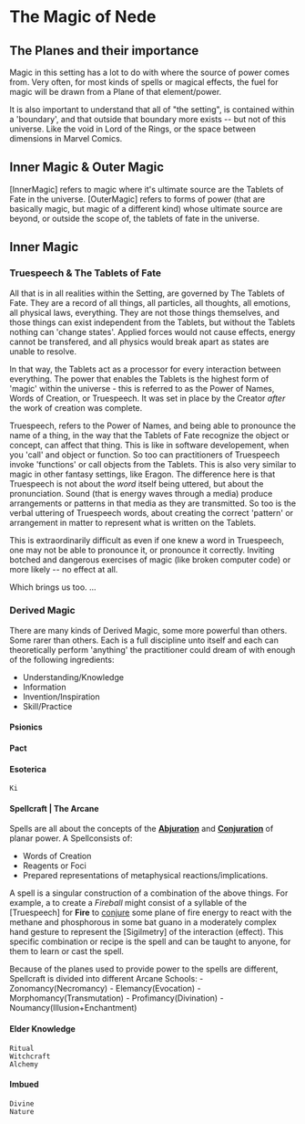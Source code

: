 # The Magic of Nede


## The Planes and their importance

Magic in this setting has a lot to do with where the source of power comes from. Very often, for most kinds of spells or magical effects, the fuel for magic will be drawn from a Plane of that element/power. 

It is also important to understand that all of "the setting", is contained within a 'boundary', and that outside that boundary more exists -- but not of this universe. Like the void in Lord of the Rings, or the space between dimensions in Marvel Comics.  

## Inner Magic & Outer Magic

[InnerMagic] refers to magic where it's ultimate source are the Tablets of Fate in the universe. [OuterMagic] refers to forms of power (that are basically magic, but magic of a different kind) whose ultimate source are beyond, or outside the scope of, the tablets of fate in the universe. 

## Inner Magic

### Truespeech & The Tablets of Fate

All that is in all realities within the Setting, are governed by The Tablets of Fate. They are a record of all things, all particles, all thoughts, all emotions, all physical laws, everything. They are not those things themselves, and those things can exist independent from the Tablets, but without the Tablets nothing can 'change states'. Applied forces would not cause effects, energy cannot be transfered, and all physics would break apart as states are unable to resolve. 

In that way, the Tablets act as a processor for every interaction between everything. The power that enables the Tablets is the highest form of 'magic' within the universe - this is referred to as the Power of Names, Words of Creation, or Truespeech. It was set in place by the Creator *after* the work of creation was complete. 

Truespeech, refers to the Power of Names, and being able to pronounce the name of a thing, in the way that the Tablets of Fate recognize the object or concept, can affect that thing. This is like in software developement, when you 'call' and object or function. So too can practitioners of Truespeech invoke 'functions' or call objects from the Tablets. This is also very similar to magic in other fantasy settings, like Eragon. The difference here is that Truespeech is not about the *word* itself being uttered, but about the pronunciation. Sound (that is energy waves through a media) produce arrangements or patterns in that media as they are transmitted. So too is the verbal uttering of Truespeech words, about creating the correct 'pattern' or arrangement in matter to represent what is written on the Tablets. 

This is extraordinarily difficult as even if one knew a word in Truespeech, one may not be able to pronounce it, or pronounce it correctly. Inviting botched and dangerous exercises of magic (like broken computer code) or more likely -- no effect at all. 

Which brings us too. ...

### Derived Magic

There are many kinds of Derived Magic, some more powerful than others. Some rarer than others. Each is a full discipline unto itself and each can theoretically perform 'anything' the practitioner could dream of with enough of the following ingredients: 

- Understanding/Knowledge
- Information
- Invention/Inspiration
- Skill/Practice

#### Psionics
#### Pact
#### Esoterica
    Ki 

#### Spellcraft | The Arcane
Spells are all about the concepts of the **<u>Abjuration</u>** and **<u>Conjuration</u>** of planar power. A Spellconsists of: 
- Words of Creation
- Reagents or Foci
- Prepared representations of metaphysical reactions/implications. 

A spell is a singular construction of a combination of the above things. For example, a to create a *Fireball* might consist of a syllable of the [Truespeech] for **Fire** to <u>conjure</u> some plane of fire energy to react with the methane and phosphorous in some bat guano in a moderately complex hand gesture to represent the [Sigilmetry] of the interaction (effect). This specific combination or recipe is the spell and can be taught to anyone, for them to learn or cast the spell. 

Because of the planes used to provide power to the spells are different, Spellcraft is divided into different Arcane Schools: 
      - Zonomancy(Necromancy)
      - Elemancy(Evocation)
      -	Morphomancy(Transmutation)
      - Profimancy(Divination)
      - Noumancy(Illusion+Enchantment)

#### Elder Knowledge 
    Ritual
    Witchcraft
    Alchemy
#### Imbued
    Divine
    Nature